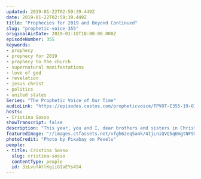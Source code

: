 ```yaml
---
updated: 2019-01-22T02:59:39.440Z
date: 2019-01-22T02:59:39.440Z
title: "Prophecies for 2019 and Beyond Continued"
slug: "prophetic-voice-355"
originalAirDate: 2019-01-18T18:00:00.000Z
episodeNumber: 355
keywords:
- prophecy
- prophecy for 2019
- prophecy to the church
- supernatural manifestations
- love of god
- revelation
- jesus christ
- politics
- united states
Series: "The Prophetic Voice of Our Time"
audioLink: "https://episodes.castos.com/propheticvoice/TPVOT-E355-19-01-19-20-Prophecies-for-2019-and-Beyond.mp3"
hosts:
- Cristina Sosso
showTranscript: false
description: "This year, you and I, dear brothers and sisters in Christ, we will be amazed at the demonstration of the power of God and the love of God towards His people (and that is you and I)... from the book of Genesis all the way to the book of Revelation, the plan of God towards His people is unfolding right before our very eyes. You know, I do understand that Jesus loves me, but how deep and how great is that love? I am still discovering who He is, His attributes, His plan, and His love. It is so exciting! Always focus on Him. I look back at my life… I would not have ever even imagined where God led me now, where God took me. I had simple desires… (+more prophecy)"
featuredImage: "//images.ctfassets.net/vfgh62eq5a4k/4IjLniQVQ5qOmgtNF9XV9l/6acbb7c18854858458f0f1dea103aab6/architecture-bright-building-355959.jpg"
photoCredit: "Photo by Pixabay on Pexels"
people:
- title: Cristina Sosso
  slug: cristina-sosso
  contentType: people
  id: 3zLvufAtlKgiiGIaEYs4S4
---
```

